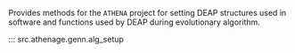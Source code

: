 Provides methods for the `ATHENA` project for setting DEAP
structures used in software and functions used by DEAP
during evolutionary algorithm.

::: src.athenage.genn.alg_setup
